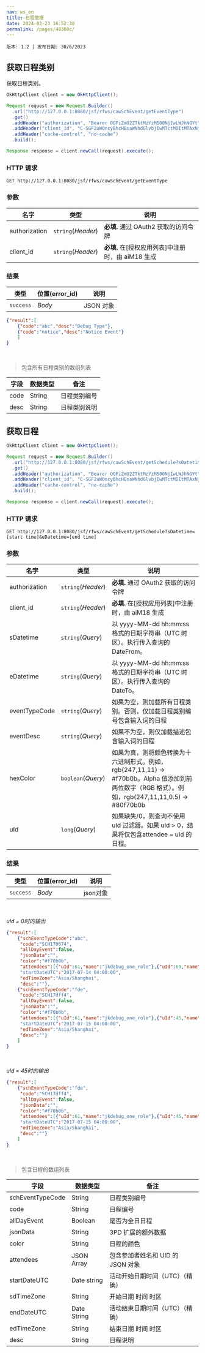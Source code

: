 ```yaml
---
nav: ws_en
title: 日程管理
date: 2024-02-23 16:52:38
permalink: /pages/48360c/
---
```


`版本: 1.2 | 发布日期: 30/6/2023`


## 获取日程类别

获取日程类别。

```java
OkHttpClient client = new OkHttpClient();

Request request = new Request.Builder()
  .url("http://127.0.0.1:8080/jsf/rfws/cawSchEvent/getEventType")
  .get()
  .addHeader("authorization", "Bearer OGFiZmU2ZTktMzYzMS00NjIwLWJhNGYtYWU2OGQyNTZhMmNi")
  .addHeader("client_id", "C-SGF2aWQncyBhcHBsaWNhdGlvbjIwMTctMDItMTAxNjc=")
  .addHeader("cache-control", "no-cache")
  .build();

Response response = client.newCall(request).execute();
```



### HTTP 请求

`GET http://127.0.0.1:8080/jsf/rfws/cawSchEvent/getEventType`



### 参数

| 名字          | 类型               | 说明                              |
| ------------- | ------------------ | ---------------------------------------- |
| authorization | `string`(*Header*) | **必填.** 通过 OAuth2 获取的访问令牌 |
| client_id     | `string`(*Header*) | **必填.** 在[授权应用列表]中注册时，由 aiM18 生成 |



### 结果

| 类型      | 位置(error_id) | 说明   |
| --------- | ------------------ | ------------- |
| `success` | *Body*             | JSON 对象 |

```json
{"result":[
	{"code":"abc","desc":"Debug Type"},
 	{"code":"notice","desc":"Notice Event"}
	]
}
```

<br/>

> 包含所有日程类别的数组列表

| 字段 | 数据类型 | 备注                |
| ----- | --------- | ---------------------- |
| code  | String    | 日程类别编号        |
| desc  | String    | 日程类别说明 |



## 获取日程

```java
OkHttpClient client = new OkHttpClient();

Request request = new Request.Builder()
  .url("http://127.0.0.1:8080/jsf/rfws/cawSchEvent/getSchedule?sDatetime=2017-01-01 00:00:00&eDatetime=2017-12-31 23:59:59")
  .get()
  .addHeader("authorization", "Bearer OGFiZmU2ZTktMzYzMS00NjIwLWJhNGYtYWU2OGQyNTZhMmNi")
  .addHeader("client_id", "C-SGF2aWQncyBhcHBsaWNhdGlvbjIwMTctMDItMTAxNjc=")
  .addHeader("cache-control", "no-cache")
  .build();

Response response = client.newCall(request).execute();
```



### HTTP 请求

`GET http://127.0.0.1:8080/jsf/rfws/cawSchEvent/getSchedule?sDatetime=[start time]&eDatetime=[end time]`



### 参数

| 名字          | 类型               | 说明                              |
| ------------- | ------------------ | ---------------------------------------- |
| authorization | `string`(*Header*) | **必填.** 通过 OAuth2 获取的访问令牌 |
| client_id     | `string`(*Header*) | **必填.** 在[授权应用列表]中注册时，由 aiM18 生成 |
| sDatetime     | `string`(*Query*)  | 以 yyyy-MM-dd hh:mm:ss 格式的日期字符串（UTC 时区）。执行传入查询的 DateFrom。 |
| eDatetime     | `string`(*Query*)  | 以 yyyy-MM-dd hh:mm:ss 格式的日期字符串（UTC 时区）。执行传入查询的 DateTo。|
| eventTypeCode | `string`(*Query*)  | 如果为空，则加载所有日程类别。否则，仅加载日程类别编号包含输入词的日程 |
| eventDesc     | `string`(*Query*)  | 如果不为空，则仅加载描述包含输入词的日程 |
| hexColor      | `boolean`(*Query*) | 如果为真，则将颜色转换为十六进制形式。例如，rgb(247,11,11) -> #f70b0b。Alpha 值添加到前两位数字（RGB 格式）。例如，rgb(247,11,11,0.5) -> #80f70b0b|
| uId           | `long`(*Query*)    | 如果缺失/0，则查询不使用 uId 过滤器。如果 uId > 0，结果将仅包含attendee = uId 的日程。 |

### 结果

| 类型      | 位置(error_id) | 说明   |
| --------- | ------------------ | ------------- |
| `success` | *Body*             | json对象 |

<br/>

*uId = 0时的输出*

```json
{"result":[
	{"schEventTypeCode":"abc",
     "code":"SCH170674",
     "allDayEvent":false,
     "jsonData":"",
     "color":"#f70b0b",
     "attendees":[{"uId":61,"name":"jkdebug_one_role"},{"uId":69,"name":"jkdebug3"}]
     "startDateUTC":"2017-07-14 04:00:00",
     "edTimeZone":"Asia/Shanghai",
     "desc":""},
 	{"schEventTypeCode":"fde",
     "code":"SCH17dff4",
     "allDayEvent":false,
     "jsonData":"",
     "color":"#f70b0b",
     "attendees":[{"uId":61,"name":"jkdebug_one_role"},{"uId":45,"name":"AA"}]
     "startDateUTC":"2017-07-15 04:00:00",
     "edTimeZone":"Asia/Shanghai",
     "desc":""}
	]
}
```

<br/>

*uId = 45时的输出*

```json
{"result":[
 	{"schEventTypeCode":"fde",
     "code":"SCH17dff4",
     "allDayEvent":false,
     "jsonData":"",
     "color":"#f70b0b",
     "attendees":[{"uId":61,"name":"jkdebug_one_role"},{"uId":45,"name":"AA"}]
     "startDateUTC":"2017-07-15 04:00:00",
     "edTimeZone":"Asia/Shanghai",
     "desc":""}
	]
}
```

<br/>

> 包含日程的数组列表

| 字段            | 数据类型   | 备注                                  |
| ---------------- | ----------- | ---------------------------------------- |
| schEventTypeCode | String      | 日程类别编号                          |
| code             | String      | 日程编号                               |
| allDayEvent      | Boolean     | 是否为全日日程                 |
| jsonData         | String      | 3PD 扩展的额外数据             |
| color            | String      | 日程的颜色                           |
| attendees        | JSON Array  | 包含参加者姓名和 UID 的 JSON 对象 |
| startDateUTC     | Date string | 活动开始日期时间（UTC）（精确）     |
| sdTimeZone       | String      | 开始日期 时间 时区                 |
| endDateUTC       | Date String | 活动结束日期时间（UTC）（精确）        |
| edTimeZone       | String      | 结束日期 时间 时区                  |
| desc             | String      | 日程说明                        |

 